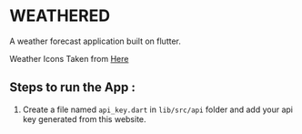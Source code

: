 # WEATHERED

A weather forecast application built on flutter.

Weather Icons Taken from [Here](https://www.figma.com/community/file/1126777451931792118/weather-glassmorphism-icon)

## Steps to run the App :
1. Create a file named `api_key.dart` in `lib/src/api` folder and add your api key generated from this website. 